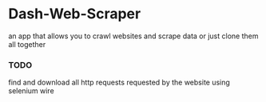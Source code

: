 # Dash-Web-Scraper
an app that allows you to crawl websites and scrape data or just clone them all together

### TODO
find and download all http requests requested by the website using selenium wire